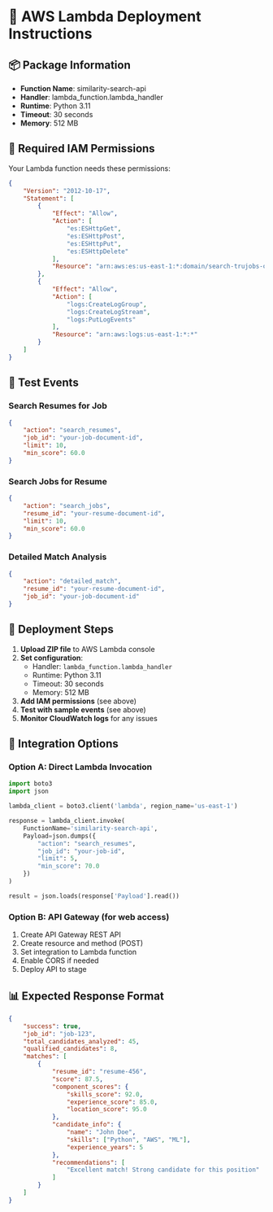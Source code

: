# 🚀 AWS Lambda Deployment Instructions

## 📦 Package Information
- **Function Name**: similarity-search-api
- **Handler**: lambda_function.lambda_handler
- **Runtime**: Python 3.11
- **Timeout**: 30 seconds
- **Memory**: 512 MB

## 🔧 Required IAM Permissions
Your Lambda function needs these permissions:

```json
{
    "Version": "2012-10-17",
    "Statement": [
        {
            "Effect": "Allow",
            "Action": [
                "es:ESHttpGet",
                "es:ESHttpPost",
                "es:ESHttpPut",
                "es:ESHttpDelete"
            ],
            "Resource": "arn:aws:es:us-east-1:*:domain/search-trujobs-opensearch-*/*"
        },
        {
            "Effect": "Allow",
            "Action": [
                "logs:CreateLogGroup",
                "logs:CreateLogStream",
                "logs:PutLogEvents"
            ],
            "Resource": "arn:aws:logs:us-east-1:*:*"
        }
    ]
}
```

## 🎯 Test Events

### Search Resumes for Job
```json
{
    "action": "search_resumes",
    "job_id": "your-job-document-id",
    "limit": 10,
    "min_score": 60.0
}
```

### Search Jobs for Resume
```json
{
    "action": "search_jobs",
    "resume_id": "your-resume-document-id",
    "limit": 10,
    "min_score": 60.0
}
```

### Detailed Match Analysis
```json
{
    "action": "detailed_match",
    "resume_id": "your-resume-document-id",
    "job_id": "your-job-document-id"
}
```

## 🚀 Deployment Steps

1. **Upload ZIP file** to AWS Lambda console
2. **Set configuration**:
   - Handler: `lambda_function.lambda_handler`
   - Runtime: Python 3.11
   - Timeout: 30 seconds
   - Memory: 512 MB
3. **Add IAM permissions** (see above)
4. **Test with sample events** (see above)
5. **Monitor CloudWatch logs** for any issues

## 🔗 Integration Options

### Option A: Direct Lambda Invocation
```python
import boto3
import json

lambda_client = boto3.client('lambda', region_name='us-east-1')

response = lambda_client.invoke(
    FunctionName='similarity-search-api',
    Payload=json.dumps({
        "action": "search_resumes",
        "job_id": "your-job-id",
        "limit": 5,
        "min_score": 70.0
    })
)

result = json.loads(response['Payload'].read())
```

### Option B: API Gateway (for web access)
1. Create API Gateway REST API
2. Create resource and method (POST)
3. Set integration to Lambda function
4. Enable CORS if needed
5. Deploy API to stage

## 📊 Expected Response Format
```json
{
    "success": true,
    "job_id": "job-123",
    "total_candidates_analyzed": 45,
    "qualified_candidates": 8,
    "matches": [
        {
            "resume_id": "resume-456",
            "score": 87.5,
            "component_scores": {
                "skills_score": 92.0,
                "experience_score": 85.0,
                "location_score": 95.0
            },
            "candidate_info": {
                "name": "John Doe",
                "skills": ["Python", "AWS", "ML"],
                "experience_years": 5
            },
            "recommendations": [
                "Excellent match! Strong candidate for this position"
            ]
        }
    ]
}
```
